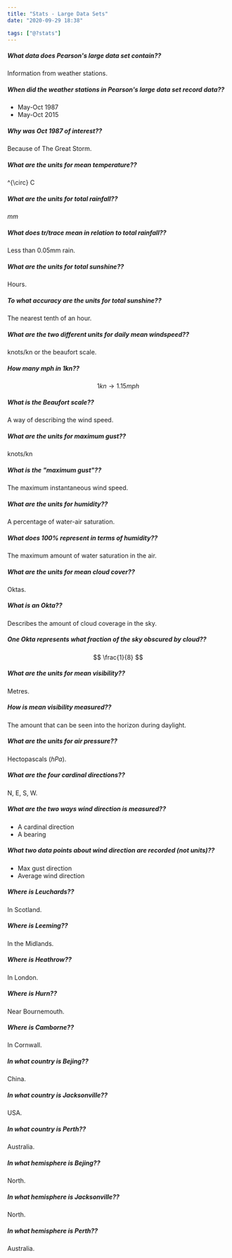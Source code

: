 ```yaml
---
title: "Stats - Large Data Sets"
date: "2020-09-29 18:38"

tags: ["@?stats"]
---
```


##### What data does Pearson's large data set contain??
Information from weather stations.

##### When did the weather stations in Pearson's large data set record data??
* May-Oct 1987
* May-Oct 2015

##### Why was Oct 1987 of interest??
Because of The Great Storm.

##### What are the units for mean temperature??
^{\circ} C

##### What are the units for total rainfall??
$mm$

##### What does tr/trace mean in relation to total rainfall??
Less than 0.05mm rain.

##### What are the units for total sunshine??
Hours.

##### To what accuracy are the units for total sunshine??
The nearest tenth of an hour.

##### What are the __two__ different units for daily mean windspeed??
$\text{knots}/\text{kn}$ or the beaufort scale.

##### How many $mph$ in $1kn$??
$$
1kn \to 1.15mph
$$

##### What is the Beaufort scale??
A way of describing the wind speed.

##### What are the units for maximum gust??
$\text{knots}/\text{kn}$

##### What is the "maximum gust"??
The maximum instantaneous wind speed.

##### What are the units for humidity??
A percentage of water-air saturation.

##### What does 100% represent in terms of humidity??
The maximum amount of water saturation in the air.

##### What are the units for mean cloud cover??
Oktas.

##### What is an Okta??
Describes the amount of cloud coverage in the sky.

##### One Okta represents what fraction of the sky obscured by cloud??
$$
\frac{1}{8}
$$

##### What are the units for mean visibility??
Metres.

##### How is mean visibility measured??
The amount that can be seen into the horizon during daylight.

##### What are the units for air pressure??
Hectopascals ($hPa$).

##### What are the four cardinal directions??
N, E, S, W.

##### What are the two ways wind direction is measured??
* A cardinal direction
* A bearing

##### What two data points about wind direction are recorded (not units)??
* Max gust direction
* Average wind direction

##### Where is Leuchards??
In Scotland.

##### Where is Leeming??
In the Midlands.

##### Where is Heathrow??
In London.

##### Where is Hurn??
Near Bournemouth.

##### Where is Camborne??
In Cornwall.

##### In what country is Bejing??
China.

##### In what country is Jacksonville??
USA.

##### In what country is Perth??
Australia.

##### In what hemisphere is Bejing??
North.

##### In what hemisphere is Jacksonville??
North.

##### In what hemisphere is Perth??
Australia.
